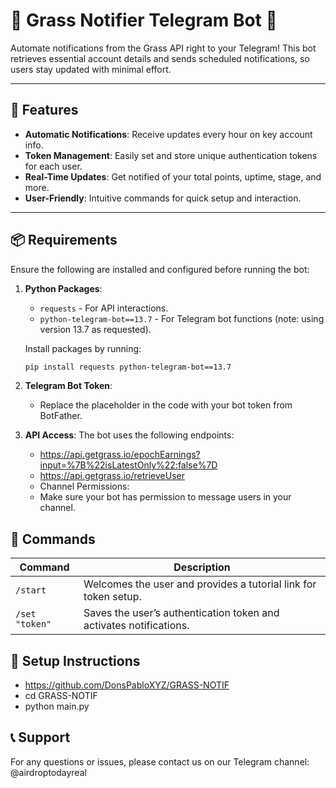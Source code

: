 # 🌿 Grass Notifier Telegram Bot 🌿

Automate notifications from the Grass API right to your Telegram! This bot retrieves essential account details and sends scheduled notifications, so users stay updated with minimal effort.

---

## 🚀 Features

- **Automatic Notifications**: Receive updates every hour on key account info.
- **Token Management**: Easily set and store unique authentication tokens for each user.
- **Real-Time Updates**: Get notified of your total points, uptime, stage, and more.
- **User-Friendly**: Intuitive commands for quick setup and interaction.

---

## 📦 Requirements

Ensure the following are installed and configured before running the bot:

1. **Python Packages**:
   - `requests` - For API interactions.
   - `python-telegram-bot==13.7` - For Telegram bot functions (note: using version 13.7 as requested).
   
   Install packages by running:
   ```bash
   pip install requests python-telegram-bot==13.7
2. **Telegram Bot Token**:
   - Replace the placeholder in the code with your bot token from BotFather.
3. **API Access**:
The bot uses the following endpoints:
   - https://api.getgrass.io/epochEarnings?input=%7B%22isLatestOnly%22:false%7D
   - https://api.getgrass.io/retrieveUser
   - Channel Permissions:
   - Make sure your bot has permission to message users in your channel.

## 📜 Commands

| Command       | Description                                                               |
|---------------|---------------------------------------------------------------------------|
| `/start`      | Welcomes the user and provides a tutorial link for token setup.           |
| `/set "token"` | Saves the user’s authentication token and activates notifications.       |

## 🔧 Setup Instructions
   - https://github.com/DonsPabloXYZ/GRASS-NOTIF
   - cd GRASS-NOTIF
   - python main.py

## 📞 Support
For any questions or issues, please contact us on our Telegram channel: @airdroptodayreal

